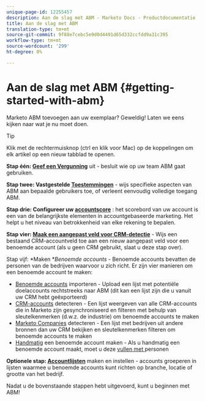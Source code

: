 ```yaml
---
unique-page-id: 12255457
description: Aan de slag met ABM - Marketo Docs - Productdocumentatie
title: Aan de slag met ABM
translation-type: tm+mt
source-git-commit: 9f88e7cebc5e9d0d4491d65d332ccfdd9a31c395
workflow-type: tm+mt
source-wordcount: '299'
ht-degree: 0%

---
```



# Aan de slag met ABM {#getting-started-with-abm}

Marketo ABM toevoegen aan uw exemplaar? Geweldig! Laten we eens kijken naar wat je nu moet doen.

>[!TIP]
>
>Klik met de rechtermuisknop (ctrl en klik voor Mac) op de koppelingen om elk artikel op een nieuw tabblad te openen.

**Stap één:  [Geef een Vergunning](/help/marketo/product-docs/target-account-management/setup-tam/issue-a-license.md)**  uit - besluit wie op uw team ABM gaat gebruiken.

**Stap twee: Vastgestelde  [Toestemmingen](/help/marketo/product-docs/target-account-management/setup-tam/permissions.md)**  - wijs specifieke aspecten van ABM aan bepaalde gebruikers toe, of verleent eenvoudig volledige toegang ABM.

**Stap drie: Configureer uw  [accountscore](/help/marketo/product-docs/target-account-management/setup-tam/account-score.md)** : het scorebord van uw account is een van de belangrijkste elementen in accountgebaseerde marketing. Het helpt u het niveau van betrokkenheid van elke rekening te bepalen.

**Stap vier:  [Maak een aangepast veld voor CRM-detectie](/help/marketo/product-docs/target-account-management/setup-tam/create-a-custom-field-for-crm-discovery.md)**  - Wijs een bestaand CRM-accountveld toe aan een nieuw aangepast veld voor een benoemde account (als u geen CRM gebruikt, slaat u deze stap over).

Stap vijf: *Maken **Benoemde accounts* - Benoemde accounts bevatten de personen van de bedrijven waarvoor u zich richt. Er zijn vier manieren om een benoemde account te maken:

* [Benoemde accounts](/help/marketo/product-docs/target-account-management/target/named-accounts/import-named-accounts.md)  importeren - Upload een lijst met potentiële doelaccounts rechtstreeks naar ABM (dit kan een lijst zijn die u vanuit uw CRM hebt geëxporteerd)
* [CRM-accounts](/help/marketo/product-docs/target-account-management/target/named-accounts/discover-accounts.md#discover-crm-accounts)  detecteren - Een lijst weergeven van alle CRM-accounts die in Marketo zijn gesynchroniseerd en filteren met behulp van sleutelkenmerken (d.w.z. de industrie) om benoemde accounts te maken
* [Marketo Companies](/help/marketo/product-docs/target-account-management/target/named-accounts/discover-accounts.md#discover-marketo-companies)  detecteren - Een lijst met bedrijven uit andere bronnen dan uw CRM bekijken en sleutelkenmerken filteren om benoemde accounts te maken
* [Handmatig](/help/marketo/product-docs/target-account-management/target/named-accounts/create-a-named-account.md)  een benoemde account maken - Als u handmatig een benoemde account maakt, moet u deze  [vullen met ](/help/marketo/product-docs/target-account-management/target/named-accounts/add-people-to-a-named-account.md) personen

**Optionele stap:  [Accountlijsten](/help/marketo/product-docs/target-account-management/target/account-lists.md#create-a-new-account-list)**  maken en instellen - accounts groeperen in lijsten waarmee u benoemde accounts kunt richten op branche, locatie of grootte van het bedrijf.

Nadat u de bovenstaande stappen hebt uitgevoerd, kunt u beginnen met ABM!
